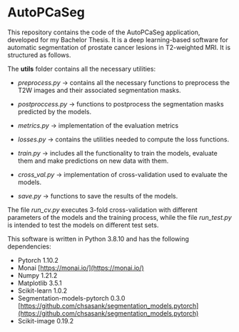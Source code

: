 # AutoPCaSeg
This repository contains the code of the AutoPCaSeg application, developed for my Bachelor Thesis. It is a deep learning-based software for automatic segmentation of prostate cancer lesions in T2-weighted MRI. It is structured as follows.

The **utils** folder contains all the necessary utilities:

* *preprocess.py* -> contains all the necessary functions to preprocess the T2W images and their associated segmentation masks. 

* *postproccess.py* -> functions to postprocess the segmentation masks predicted by the models.

* *metrics.py* -> implementation of the evaluation metrics 

* *losses.py* -> contains the utilities needed to compute the loss functions.

* *train.py* -> includes all the functionality to train the models, evaluate them and make predictions on new data with them. 

* *cross_val.py* -> implementation of cross-validation used to evaluate the models.

* *save.py* -> functions to save the results of the models. 

The file *run_cv.py* executes 3-fold cross-validation with different parameters of the models and the training process, while the file *run_test.py* is intended to test the models on different test sets. 

This software is written in Python 3.8.10 and has the following dependencies:
		
+ Pytorch 1.10.2
+ Monai [https://monai.io/](https://monai.io/)
+ Numpy 1.21.2 
+ Matplotlib 3.5.1
+ Scikit-learn 1.0.2
+ Segmentation-models-pytorch 0.3.0 [https://github.com/chsasank/segmentation_models.pytorch](https://github.com/chsasank/segmentation_models.pytorch)
+ Scikit-image 0.19.2